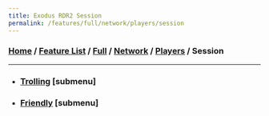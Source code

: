 ```yaml
---
title: Exodus RDR2 Session
permalink: /features/full/network/players/session
---
```

### [Home](/) / [Feature List](/features) / [Full](/features/full) / [Network](/features/full/network) / [Players](/features/full/network/players) / Session
---
- ### [Trolling](session/trolling) [submenu]
- ### [Friendly](session/friendly) [submenu]
